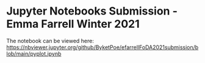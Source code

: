 # Jupyter Notebooks Submission - Emma Farrell Winter 2021

The notebook can be viewed here:
https://nbviewer.jupyter.org/github/ByketPoe/efarrellFoDA2021submission/blob/main/pyplot.ipynb
